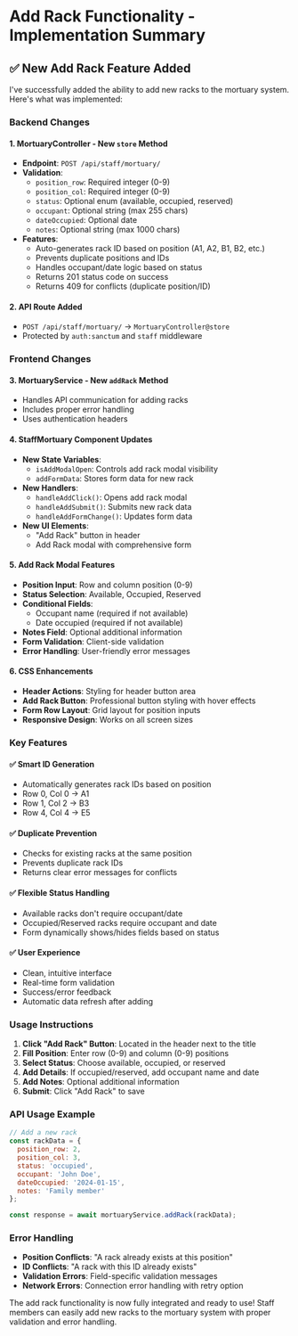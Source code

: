 # Add Rack Functionality - Implementation Summary

## ✅ **New Add Rack Feature Added**

I've successfully added the ability to add new racks to the mortuary system. Here's what was implemented:

### **Backend Changes**

#### 1. **MortuaryController - New `store` Method**
- **Endpoint**: `POST /api/staff/mortuary/`
- **Validation**: 
  - `position_row`: Required integer (0-9)
  - `position_col`: Required integer (0-9)
  - `status`: Optional enum (available, occupied, reserved)
  - `occupant`: Optional string (max 255 chars)
  - `dateOccupied`: Optional date
  - `notes`: Optional string (max 1000 chars)
- **Features**:
  - Auto-generates rack ID based on position (A1, A2, B1, B2, etc.)
  - Prevents duplicate positions and IDs
  - Handles occupant/date logic based on status
  - Returns 201 status code on success
  - Returns 409 for conflicts (duplicate position/ID)

#### 2. **API Route Added**
- `POST /api/staff/mortuary/` → `MortuaryController@store`
- Protected by `auth:sanctum` and `staff` middleware

### **Frontend Changes**

#### 3. **MortuaryService - New `addRack` Method**
- Handles API communication for adding racks
- Includes proper error handling
- Uses authentication headers

#### 4. **StaffMortuary Component Updates**
- **New State Variables**:
  - `isAddModalOpen`: Controls add rack modal visibility
  - `addFormData`: Stores form data for new rack
- **New Handlers**:
  - `handleAddClick()`: Opens add rack modal
  - `handleAddSubmit()`: Submits new rack data
  - `handleAddFormChange()`: Updates form data
- **New UI Elements**:
  - "Add Rack" button in header
  - Add Rack modal with comprehensive form

#### 5. **Add Rack Modal Features**
- **Position Input**: Row and column position (0-9)
- **Status Selection**: Available, Occupied, Reserved
- **Conditional Fields**: 
  - Occupant name (required if not available)
  - Date occupied (required if not available)
- **Notes Field**: Optional additional information
- **Form Validation**: Client-side validation
- **Error Handling**: User-friendly error messages

#### 6. **CSS Enhancements**
- **Header Actions**: Styling for header button area
- **Add Rack Button**: Professional button styling with hover effects
- **Form Row Layout**: Grid layout for position inputs
- **Responsive Design**: Works on all screen sizes

### **Key Features**

#### ✅ **Smart ID Generation**
- Automatically generates rack IDs based on position
- Row 0, Col 0 → A1
- Row 1, Col 2 → B3
- Row 4, Col 4 → E5

#### ✅ **Duplicate Prevention**
- Checks for existing racks at the same position
- Prevents duplicate rack IDs
- Returns clear error messages for conflicts

#### ✅ **Flexible Status Handling**
- Available racks don't require occupant/date
- Occupied/Reserved racks require occupant and date
- Form dynamically shows/hides fields based on status

#### ✅ **User Experience**
- Clean, intuitive interface
- Real-time form validation
- Success/error feedback
- Automatic data refresh after adding

### **Usage Instructions**

1. **Click "Add Rack" Button**: Located in the header next to the title
2. **Fill Position**: Enter row (0-9) and column (0-9) positions
3. **Select Status**: Choose available, occupied, or reserved
4. **Add Details**: If occupied/reserved, add occupant name and date
5. **Add Notes**: Optional additional information
6. **Submit**: Click "Add Rack" to save

### **API Usage Example**
```javascript
// Add a new rack
const rackData = {
  position_row: 2,
  position_col: 3,
  status: 'occupied',
  occupant: 'John Doe',
  dateOccupied: '2024-01-15',
  notes: 'Family member'
};

const response = await mortuaryService.addRack(rackData);
```

### **Error Handling**
- **Position Conflicts**: "A rack already exists at this position"
- **ID Conflicts**: "A rack with this ID already exists"
- **Validation Errors**: Field-specific validation messages
- **Network Errors**: Connection error handling with retry option

The add rack functionality is now fully integrated and ready to use! Staff members can easily add new racks to the mortuary system with proper validation and error handling.
